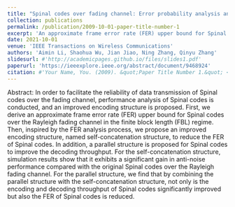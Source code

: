 ```yaml
---
title: "Spinal codes over fading channel: Error probability analysis and encoding structure improvement"
collection: publications
permalink: /publication/2009-10-01-paper-title-number-1
excerpt: 'An approximate frame error rate (FER) upper bound for Spinal codes over the Rayleigh fading channel in the finite block length (FBL) regime is derived and an improved encoding structure, named self-concatenation structure, is proposed to reduce the FER of Spinal code.'
date: 2021-10-01
venue: 'IEEE Transactions on Wireless Communications'
authors: 'Aimin Li, Shaohua Wu, Jian Jiao, Ning Zhang, Qinyu Zhang'
slidesurl: #'http://academicpages.github.io/files/slides1.pdf'
paperurl: 'https://ieeexplore.ieee.org/abstract/document/9468924'
citation: #'Your Name, You. (2009). &quot;Paper Title Number 1.&quot; <i>Journal 1</i>. 1(1).'
---
```


Abstract: In order to facilitate the reliability of data transmission of Spinal codes over the fading channel, performance analysis of Spinal codes is conducted, and an improved encoding structure is proposed. First, we derive an approximate frame error rate (FER) upper bound for Spinal codes over the Rayleigh fading channel in the finite block length (FBL) regime. Then, inspired by the FER analysis process, we propose an improved encoding structure, named self-concatenation structure, to reduce the FER of Spinal codes. In addition, a parallel structure is proposed for Spinal codes to improve the decoding throughput. For the self-concatenation structure, simulation results show that it exhibits a significant gain in anti-noise performance compared with the original Spinal codes over the Rayleigh fading channel. For the parallel structure, we find that by combining the parallel structure with the self-concatenation structure, not only is the encoding and decoding throughput of Spinal codes significantly improved but also the FER of Spinal codes is reduced.
